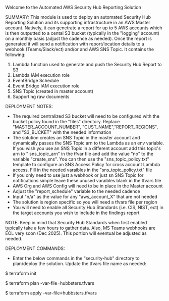 Welcome to the Automated AWS Security Hub Reporting Solution

SUMMARY:
This module is used to deploy an automated Security Hub Reporting Solution and its supporting infrastructure in an AWS Master account. Natively, it can genetrate a report for up to 5 AWS accounts which is then outputted to a cental S3 bucket (typically in the "logging" account) on a monthly basis (adjust the cadence as needed). Once the report is generated it will send a notification with report/location details to a webhook (Teams/Slack/ect) and/or and AWS SNS Topic. It contains the following:

1) Lambda function used to generate and push the Security Hub Report to S3
2) Lambda IAM execution role
3) EventBridge Schedule
4) Event Bridge IAM execution role
5) SNS Topic (created in master account)
5) Supporting raw documents

DEPLOYMENT NOTES:
- The required centralized S3 bucket will need to be configured with the bucket policy found in the "files" directory. Replace "MASTER_ACCOUNT_NUMBER", "CUST_NAME","REPORT_REGIONS", and "S3_BUCKET" with the needed information
- The solution creates an SNS Topic in the master account and dynamically passes the SNS Topic arn to the Lambda as an env variable. If you wish you use an SNS Topic in a different account add this topic's arn to " sns_topic_arn" in the tfvar file and add the value "no" to the variable "create_sns". You can then use the "sns_topic_policy.txt" template to configure an SNS Access Policy for cross account Lambda access. Fill in the needed varaibles in the "sns_topic_policy.txt" file
- If you only need to use just a webhook or just sn SNS Topic for notifications simple leave these unused varaibles blank in the tfvars file
- AWS Org and AWS Config will need to be in place in the Master account
- Adjust the "report_schedule" variable to the needed cadence
- Input "n/a" as the value for any "aws_account_X" that are not needed
- The solution is region specific so you will need a tfvars file per region
- You will need to enable all Security Hub Standards (i.e. CIS, NIST, ect) in the target accounts you wish to include in the findings report

NOTE: Keep in mind that Security Hub Standards when first enabled typically take a few hours to gather data. Also, MS Teams webhooks are EOL very soon (Dec 2025). This portion will eventual be adjusted as needed.


DEPLOYMENT COMMANDS:

- Enter the below commands in the "security-hub" directory to plan/deploy the solution. Update the tfvars file name as needed:

$ terraform init

$ terraform plan -var-file=hubbsters.tfvars

$ terraform apply -var-file=hubbsters.tfvars
